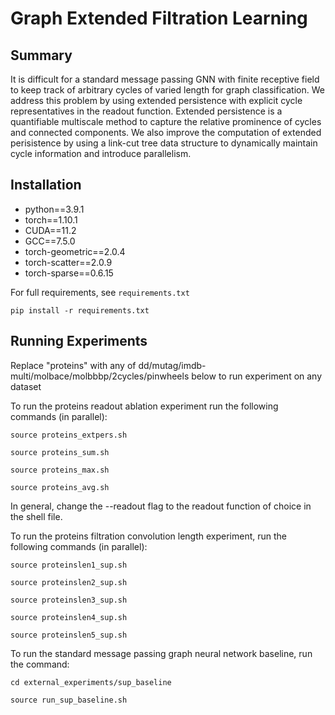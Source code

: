 # Graph Extended Filtration Learning

## Summary
It is difficult for a standard message passing GNN with finite receptive field to keep track of arbitrary cycles of varied length for graph classification. We address this problem by using extended persistence with explicit cycle representatives in the readout function. Extended persistence is a quantifiable multiscale method to capture the relative prominence of cycles and connected components. We also improve the computation of extended perisistence by using a link-cut tree data structure to dynamically maintain cycle information and introduce parallelism. 

## Installation
* python==3.9.1
* torch==1.10.1
* CUDA==11.2
* GCC==7.5.0
* torch-geometric==2.0.4
* torch-scatter==2.0.9
* torch-sparse==0.6.15

For full requirements, see `requirements.txt`

```
pip install -r requirements.txt
```

## Running Experiments
Replace "proteins" with any of dd/mutag/imdb-multi/molbace/molbbbp/2cycles/pinwheels below to run experiment on any dataset

To run the proteins readout ablation experiment run the following commands (in parallel):

```
source proteins_extpers.sh

source proteins_sum.sh

source proteins_max.sh

source proteins_avg.sh
```

In general, change the --readout flag to the readout function of choice in the shell file.

To run the proteins filtration convolution length experiment, run the following commands (in parallel):
```
source proteinslen1_sup.sh

source proteinslen2_sup.sh

source proteinslen3_sup.sh

source proteinslen4_sup.sh

source proteinslen5_sup.sh
```

To run the standard message passing graph neural network baseline, run the command:

```
cd external_experiments/sup_baseline

source run_sup_baseline.sh
```

